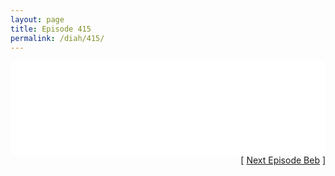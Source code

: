 ```yaml
---
layout: page
title: Episode 415
permalink: /diah/415/
---
```


<iframe allowfullscreen="true" frameborder="0" style="width:100%;" marginheight="0" marginwidth="0" mozallowfullscreen="true" scrolling="NO" src="//gdriveplayer.us/embed2.php?link=CRn6EQyv4VrcwKRGN4VE7ga2JW0zveLUFX2QusK2XQGTQOej6l7ARTa7znFPWZKj5AgsqLZ6Npg7sXT7zsvHmHny0Jb%252F5VU2eUkXiIwilxYv9BjyBSBDXHlo3KMPUAcjw1zhdQHfJff%252F8IgbO7MPveLxw0XBRDu5D6ZNOPJWe4lCeIhz1Psdv1O8ThMwNgOWCZ0C87l1JqFK3ue2eS1%252FHb&amp;no_adult=yes" webkitallowfullscreen="true"></iframe>

<div align="right">[ <a href="/diah/416/">Next Episode Beb</a> ]</div>

